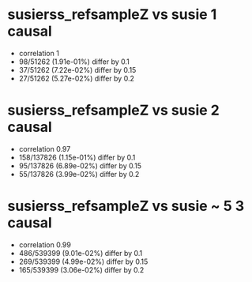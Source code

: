 # susierss_refsampleZ vs susie  1 causal

- correlation 1
- 98/51262 (1.91e-01%) differ by 0.1
- 37/51262 (7.22e-02%) differ by 0.15
- 27/51262 (5.27e-02%) differ by 0.2


# susierss_refsampleZ vs susie  2 causal

- correlation 0.97
- 158/137826 (1.15e-01%) differ by 0.1
- 95/137826 (6.89e-02%) differ by 0.15
- 55/137826 (3.99e-02%) differ by 0.2


# susierss_refsampleZ vs susie  ~ 5 3 causal

- correlation 0.99
- 486/539399 (9.01e-02%) differ by 0.1
- 269/539399 (4.99e-02%) differ by 0.15
- 165/539399 (3.06e-02%) differ by 0.2


